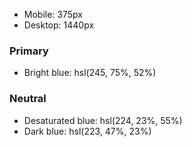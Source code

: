 
- Mobile: 375px
- Desktop: 1440px


### Primary

- Bright blue: hsl(245, 75%, 52%)

### Neutral

- Desaturated blue: hsl(224, 23%, 55%)
- Dark blue: hsl(223, 47%, 23%)
